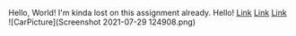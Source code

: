 Hello, World!
I'm kinda lost on this assignment already. 
Hello!
[Link](https://ucsd-cse15l-w22.github.io/week/week2/)
[Link](lab-report-1-week-2.md)
[Link](https://nickho2048.github.io/LabAss/lab-report-1-week-2.md)
![CarPicture](Screenshot 2021-07-29 124908.png)